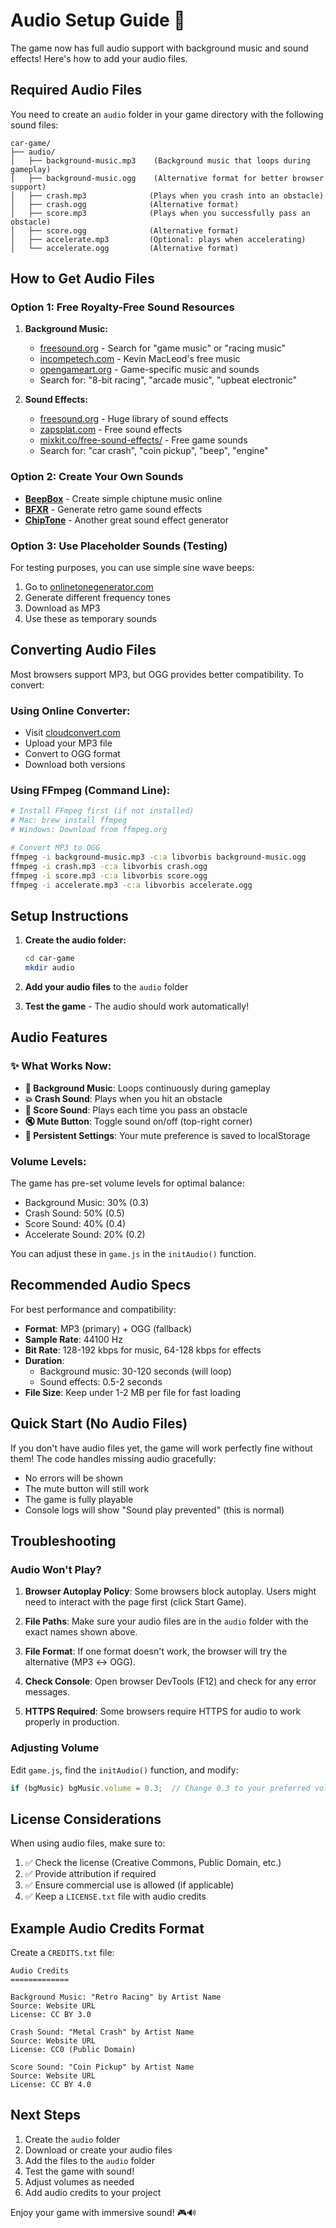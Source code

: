# Audio Setup Guide 🎵

The game now has full audio support with background music and sound effects! Here's how to add your audio files.

## Required Audio Files

You need to create an `audio` folder in your game directory with the following sound files:

```
car-game/
├── audio/
│   ├── background-music.mp3    (Background music that loops during gameplay)
│   ├── background-music.ogg    (Alternative format for better browser support)
│   ├── crash.mp3              (Plays when you crash into an obstacle)
│   ├── crash.ogg              (Alternative format)
│   ├── score.mp3              (Plays when you successfully pass an obstacle)
│   ├── score.ogg              (Alternative format)
│   ├── accelerate.mp3         (Optional: plays when accelerating)
│   └── accelerate.ogg         (Alternative format)
```

## How to Get Audio Files

### Option 1: Free Royalty-Free Sound Resources

1. **Background Music:**
   - [freesound.org](https://freesound.org/) - Search for "game music" or "racing music"
   - [incompetech.com](https://incompetech.com/music/royalty-free/) - Kevin MacLeod's free music
   - [opengameart.org](https://opengameart.org/) - Game-specific music and sounds
   - Search for: "8-bit racing", "arcade music", "upbeat electronic"

2. **Sound Effects:**
   - [freesound.org](https://freesound.org/) - Huge library of sound effects
   - [zapsplat.com](https://www.zapsplat.com/) - Free sound effects
   - [mixkit.co/free-sound-effects/](https://mixkit.co/free-sound-effects/) - Free game sounds
   - Search for: "car crash", "coin pickup", "beep", "engine"

### Option 2: Create Your Own Sounds

- **[BeepBox](https://www.beepbox.co/)** - Create simple chiptune music online
- **[BFXR](https://www.bfxr.net/)** - Generate retro game sound effects
- **[ChipTone](https://sfbgames.itch.io/chiptone)** - Another great sound effect generator

### Option 3: Use Placeholder Sounds (Testing)

For testing purposes, you can use simple sine wave beeps:

1. Go to [onlinetonegenerator.com](https://onlinetonegenerator.com/)
2. Generate different frequency tones
3. Download as MP3
4. Use these as temporary sounds

## Converting Audio Files

Most browsers support MP3, but OGG provides better compatibility. To convert:

### Using Online Converter:
- Visit [cloudconvert.com](https://cloudconvert.com/)
- Upload your MP3 file
- Convert to OGG format
- Download both versions

### Using FFmpeg (Command Line):
```bash
# Install FFmpeg first (if not installed)
# Mac: brew install ffmpeg
# Windows: Download from ffmpeg.org

# Convert MP3 to OGG
ffmpeg -i background-music.mp3 -c:a libvorbis background-music.ogg
ffmpeg -i crash.mp3 -c:a libvorbis crash.ogg
ffmpeg -i score.mp3 -c:a libvorbis score.ogg
ffmpeg -i accelerate.mp3 -c:a libvorbis accelerate.ogg
```

## Setup Instructions

1. **Create the audio folder:**
   ```bash
   cd car-game
   mkdir audio
   ```

2. **Add your audio files** to the `audio` folder

3. **Test the game** - The audio should work automatically!

## Audio Features

### ✨ What Works Now:

- **🎵 Background Music**: Loops continuously during gameplay
- **💥 Crash Sound**: Plays when you hit an obstacle
- **🎯 Score Sound**: Plays each time you pass an obstacle
- **🔇 Mute Button**: Toggle sound on/off (top-right corner)
- **💾 Persistent Settings**: Your mute preference is saved to localStorage

### Volume Levels:

The game has pre-set volume levels for optimal balance:
- Background Music: 30% (0.3)
- Crash Sound: 50% (0.5)
- Score Sound: 40% (0.4)
- Accelerate Sound: 20% (0.2)

You can adjust these in `game.js` in the `initAudio()` function.

## Recommended Audio Specs

For best performance and compatibility:

- **Format**: MP3 (primary) + OGG (fallback)
- **Sample Rate**: 44100 Hz
- **Bit Rate**: 128-192 kbps for music, 64-128 kbps for effects
- **Duration**: 
  - Background music: 30-120 seconds (will loop)
  - Sound effects: 0.5-2 seconds
- **File Size**: Keep under 1-2 MB per file for fast loading

## Quick Start (No Audio Files)

If you don't have audio files yet, the game will work perfectly fine without them! The code handles missing audio gracefully:

- No errors will be shown
- The mute button will still work
- The game is fully playable
- Console logs will show "Sound play prevented" (this is normal)

## Troubleshooting

### Audio Won't Play?

1. **Browser Autoplay Policy**: Some browsers block autoplay. Users might need to interact with the page first (click Start Game).

2. **File Paths**: Make sure your audio files are in the `audio` folder with the exact names shown above.

3. **File Format**: If one format doesn't work, the browser will try the alternative (MP3 ↔ OGG).

4. **Check Console**: Open browser DevTools (F12) and check for any error messages.

5. **HTTPS Required**: Some browsers require HTTPS for audio to work properly in production.

### Adjusting Volume

Edit `game.js`, find the `initAudio()` function, and modify:

```javascript
if (bgMusic) bgMusic.volume = 0.3;  // Change 0.3 to your preferred volume (0.0 - 1.0)
```

## License Considerations

When using audio files, make sure to:

1. ✅ Check the license (Creative Commons, Public Domain, etc.)
2. ✅ Provide attribution if required
3. ✅ Ensure commercial use is allowed (if applicable)
4. ✅ Keep a `LICENSE.txt` file with audio credits

## Example Audio Credits Format

Create a `CREDITS.txt` file:

```
Audio Credits
=============

Background Music: "Retro Racing" by Artist Name
Source: Website URL
License: CC BY 3.0

Crash Sound: "Metal Crash" by Artist Name
Source: Website URL
License: CC0 (Public Domain)

Score Sound: "Coin Pickup" by Artist Name
Source: Website URL
License: CC BY 4.0
```

## Next Steps

1. Create the `audio` folder
2. Download or create your audio files
3. Add the files to the `audio` folder
4. Test the game with sound!
5. Adjust volumes as needed
6. Add audio credits to your project

Enjoy your game with immersive sound! 🎮🔊

